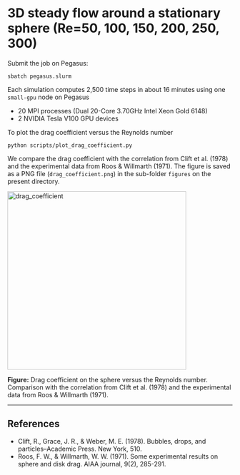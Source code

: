# 3D steady flow around a stationary sphere (Re=50, 100, 150, 200, 250, 300)

Submit the job on Pegasus:

```shell
sbatch pegasus.slurm
```

Each simulation computes 2,500 time steps in about 16 minutes using one `small-gpu` node on Pegasus

* 20 MPI processes (Dual 20-Core 3.70GHz Intel Xeon Gold 6148)
* 2 NVIDIA Tesla V100 GPU devices

To plot the drag coefficient versus the Reynolds number

```shell
python scripts/plot_drag_coefficient.py
```

We compare the drag coefficient with the correlation from Clift et al. (1978) and the experimental data from Roos & Willmarth (1971).
The figure is saved as a PNG file (`drag_coefficient.png`) in the sub-folder `figures` on the present directory.

<img src="figures/drag_coefficient.png" alt="drag_coefficient" width="400">

**Figure:** Drag coefficient on the sphere versus the Reynolds number. Comparison with the correlation from Clift et al. (1978) and the experimental data from Roos & Willmarth (1971).

---

## References

* Clift, R., Grace, J. R., & Weber, M. E. (1978). Bubbles, drops, and particles–Academic Press. New York, 510.
* Roos, F. W., & Willmarth, W. W. (1971). Some experimental results on sphere and disk drag. AIAA journal, 9(2), 285-291.

